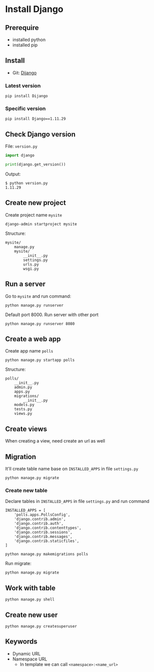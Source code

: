 # Install Django

## Prerequire

- installed python
- installed pip

## Install

- Git: [Dijango](https://github.com/django/django.git)

### Latest version

```console
pip install Dijango
```

### Specific version

```console
pip install Django==1.11.29
```

## Check Django version

File: `version.py`

```python
import django

print(django.get_version())
```

Output:

```console
$ python version.py
1.11.29
```

## Create new project

Create project name `mysite`

```console
django-admin startproject mysite
```

Structure:

```console
mysite/
    manage.py
    mysite/
        __init__.py
        settings.py
        urls.py
        wsgi.py
```

## Run a server

Go to `mysite` and run command:

```console
python manage.py runserver
```

Default port 8000. Run server with other port

```console
python manage.py runserver 8080
```

## Create a web app

Create app name `polls`

```console
python manage.py startapp polls
```

Structure:

```console
polls/
    __init__.py
    admin.py
    apps.py
    migrations/
        __init__.py
    models.py
    tests.py
    views.py
```

## Create views

When creating a view, need create an url as well

## Migration

It'll create table name base on `INSTALLED_APPS` in file `settings.py`

```console
python manage.py migrate
```

### Create new table

Declare tables in `INSTALLED_APPS` in file `settings.py` and run command

```console
INSTALLED_APPS = [
    'polls.apps.PollsConfig',
    'django.contrib.admin',
    'django.contrib.auth',
    'django.contrib.contenttypes',
    'django.contrib.sessions',
    'django.contrib.messages',
    'django.contrib.staticfiles',
]
```

```console
python manage.py makemigrations polls
```

Run migrate:

```console
python manage.py migrate
```

## Work with table

```console
python manage.py shell
```

## Create new user

```console
python manage.py createsuperuser
```

## Keywords

- Dynamic URL
- Namespace URL
  - In template we can call `<namespace>:<name_url>`
